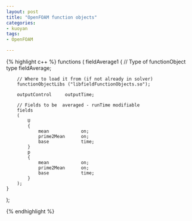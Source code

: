 ```yaml
---
layout: post
title: "OpenFOAM function objects"
categories:
- kuoyan
tags:
- OpenFOAM

---
```


{% highlight c++ %}
functions
(
    fieldAverage1
    {
        // Type of functionObject
        type fieldAverage;

        // Where to load it from (if not already in solver)
        functionObjectLibs ("libfieldFunctionObjects.so");

        outputControl     outputTime;

        // Fields to be  averaged - runTime modifiable
        fields
        (
            U
            {
                mean            on;
                prime2Mean      on;
                base            time;
            }
            p
            {
                mean            on;
                prime2Mean      on;
                base            time;
            }
        );
    }
);

{% endhighlight %}
